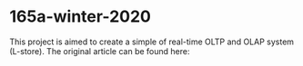 # 165a-winter-2020
This project is aimed to create a simple  of real-time OLTP and OLAP system (L-store). The original article can be found here:
